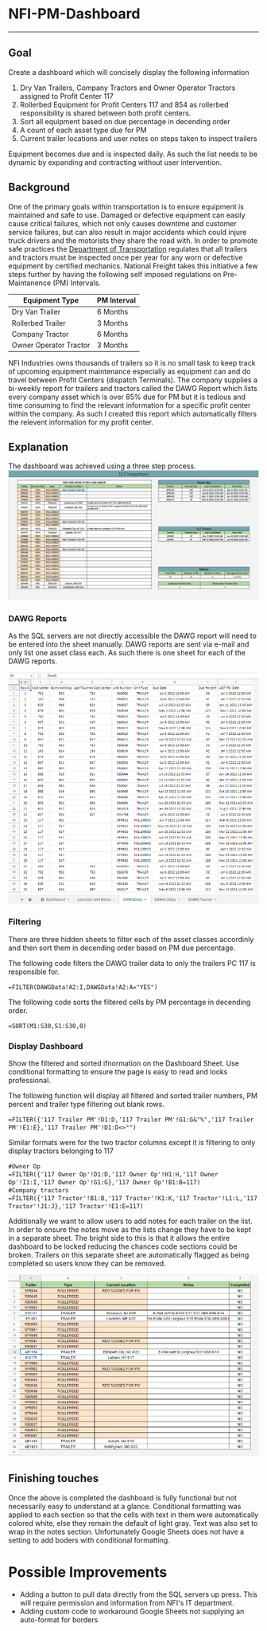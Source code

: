 # NFI-PM-Dashboard
----
## Goal

Create a dashboard which will concisely display the following information

1) Dry Van Trailers, Company Tractors and Owner Operator Tractors assigned to Profit Center 117
2) Rollerbed Equipment for Profit Centers 117 and 854 as rollerbed responsibility is shared between both profit centers.
3) Sort all equipment based on due percentage in decending order
4) A count of each asset type due for PM
5) Current trailer locations and user notes on steps taken to inspect trailers

Equipment becomes due and is inspected daily. As such the list needs to be dynamic by expanding and contracting without user intervention.

## Background

One of the primary goals within transportation is to ensure equipment is maintained and safe to use. Damaged or defective equipment can easily cause critical failures, which not only causes downtime and customer service failures, but can also result in major accidents which could injure truck drivers and the motorists they share the road with. In order to promote safe practices the <a href="https://www.transportation.gov/">Department of Transportation</a> regulates that all trailers and tractors must be inspected once per year for any worn or defective equipment by certified mechanics. National Freight takes this initiative a few steps further by having the following self imposed regulations on Pre-Maintanence (PM) Intervals.

| Equipment Type | PM Interval |
| -------------- | ------------------- |
| Dry Van Trailer | 6 Months |
| Rollerbed Trailer | 3 Months |
| Company Tractor | 6 Months |
| Owner Operator Tractor | 3 Months |

NFI Industries owns thousands of trailers so it is no small task to keep track of upcoming equipment maintenance especially as equipment can and do travel between Profit Centers (dispatch Terminals). The company supplies a bi-weekly report for trailers and tractors called the DAWG Report which lists every company asset which is over 85% due for PM but it is tedious and time consuming to find the relevant information for a specific profit center within the company. As such I created this report which automatically filters the relevent information for my profit center.

## Explanation

The dashboard was achieved using a three step process.
<img src="https://github.com/Ambisinisterr/NFI-PM-Dashboard/blob/main/assets/Dashboard%2006-26-22.png?raw=true"/>

### DAWG Reports
As the SQL servers are not directly accessible the DAWG report will need to be entered into the sheet manually. DAWG reports are sent via e-mail and only list one asset class each. As such there is one sheet for each of the DAWG reports.

<img src="https://github.com/Ambisinisterr/NFI-PM-Dashboard/blob/main/assets/Trailer%20DAWG%2006-26-22.png?raw=true"/>

### Filtering
There are three hidden sheets to filter each of the asset classes accordinly and then sort them in decending order based on PM due percentage.

The following code filters the DAWG trailer data to only the trailers PC 117 is responsible for.
```
=FILTER(DAWGData!A2:I,DAWGData!A2:A="YES")
```
The following code sorts the filtered cells by PM percentage in decending order.
```
=SORT(M1:S30,S1:S30,0)
```

### Display Dashboard
Show the filtered and sorted ifnormation on the Dashboard Sheet. Use conditional formatting to ensure the page is easy to read and looks professional.

The following function will display all filtered and sorted trailer numbers, PM percent and trailer type filtering out blank rows.
```
=FILTER({'117 Trailer PM'!D1:D,'117 Trailer PM'!G1:G&"%",'117 Trailer PM'!E1:E},'117 Trailer PM'!D1:D<>"")
```

Similar formats were for the two tractor columns except it is filtering to only display tractors belonging to 117
```
#Owner Op
=FILTER({'117 Owner Op'!D1:D,'117 Owner Op'!H1:H,'117 Owner Op'!I1:I,'117 Owner Op'!G1:G},'117 Owner Op'!B1:B=117)
#Company tractors
=FILTER({'117 Tractor'!B1:B,'117 Tractor'!K1:K,'117 Tractor'!L1:L,'117 Tractor'!J1:J},'117 Tractor'!E1:E=117)
```

Additionally we want to allow users to add notes for each trailer on the list. In order to ensure the notes move as the lists change they have to be kept in a separate sheet. The bright side to this is that it allows the entire dashboard to be locked reducing the chances code sections could be broken. Trailers on this separate sheet are automatically flagged as being completed so users know they can be removed.

<img src="https://github.com/Ambisinisterr/NFI-PM-Dashboard/blob/main/assets/LocationandNotes062622.png?raw=true"/>

## Finishing touches
Once the above is completed the dashboard is fully functional but not necessarily easy to understand at a glance. Conditional formatting was applied to each section so that the cells with text in them were automatically colored white, else they remain the default of light gray. Text was also set to wrap in the notes section. Unfortunately Google Sheets does not have a setting to add boders with conditional formatting.

# Possible Improvements
* Adding a button to pull data directly from the SQL servers up press. This will require permission and information from NFI's IT department.
* Adding custom code to workaround Google Sheets not supplying an auto-format for borders
